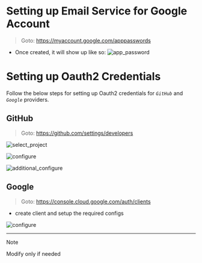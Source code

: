# Setting up Email Service for Google Account

> Goto: https://myaccount.google.com/apppasswords

- Once created, it will show up like so:
![app_password](image-3.png)

# Setting up Oauth2 Credentials

Follow the below steps for setting up Oauth2 credentials for *`GitHub`* and *`Google`* providers.

## GitHub

> Goto: https://github.com/settings/developers

![select_project](image.png)

![configure](image-1.png)

![additional_configure](image-4.png)

## Google

> Goto: https://console.cloud.google.com/auth/clients

- create client and setup the required configs

![configure](image-2.png)

---

> [!Note]
> Modify [](client/src/app/common/app.constants.ts) only if needed